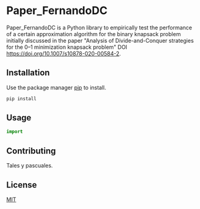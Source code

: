 # Paper_FernandoDC

Paper_FernandoDC is a Python library to empirically test the performance of a certain approximation algorithm for the
binary knapsack problem initially discussed in the paper "Analysis of Divide-and-Conquer strategies for the 0–1
minimization knapsack problem" DOI https://doi.org/10.1007/s10878-020-00584-2.

## Installation

Use the package manager [pip](https:) to install.

```bash
pip install
```

## Usage

```python
import


```

## Contributing
Tales y pascuales.

## License
[MIT](https://choosealicense.com/licenses/mit/)